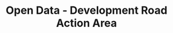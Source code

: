 ---
schema: default
title: Open Data - Development Road Action Area
organization: Argyll and Bute Council
notes: >-
    Action proposed by the 2015 Local Development Plan in support of its settlement plans and proposals involving safeguarding measures, feasibility studies into options and the undertaking of development road schemes.
resources:
  - name: Open Data - Development Road Action Area FEATURE LAYER
  - url: >-
      
  - format: FEATURE LAYER
license: 
category:

  - LDP
  - Local Development Plan
  - Road
  - Transport
  - Planning
maintainer: Argyll and Bute Council
maintainer_email: someone@example.com
---